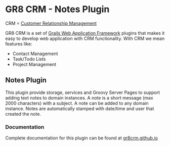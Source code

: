 # GR8 CRM - Notes Plugin

CRM = [Customer Relationship Management](http://en.wikipedia.org/wiki/Customer_relationship_management)

GR8 CRM is a set of [Grails Web Application Framework](http://www.grails.org/)
plugins that makes it easy to develop web application with CRM functionality.
With CRM we mean features like:

- Contact Management
- Task/Todo Lists
- Project Management

## Notes Plugin

This plugin provide storage, services and Groovy Server Pages to support adding text notes to domain instances.
A note is a short message (max 2000 characters) with a subject. A note can be added to any domain instance.
Notes are automatically stamped with date/time and user that created the note.

### Documentation

Complete documentation for this plugin can be found at [gr8crm.github.io](http://gr8crm.github.io/plugins/crm-notes/)